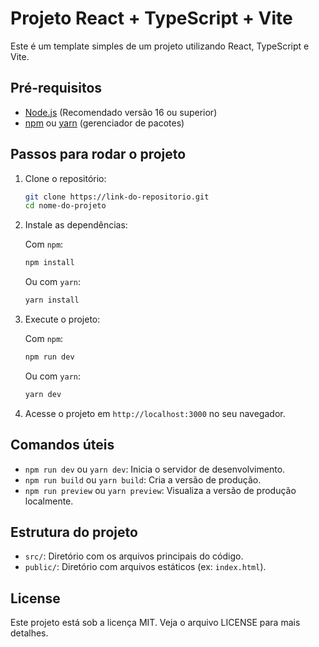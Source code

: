 # Projeto React + TypeScript + Vite

Este é um template simples de um projeto utilizando React, TypeScript e Vite.

## Pré-requisitos

- [Node.js](https://nodejs.org/) (Recomendado versão 16 ou superior)
- [npm](https://www.npmjs.com/) ou [yarn](https://yarnpkg.com/) (gerenciador de pacotes)

## Passos para rodar o projeto

1. Clone o repositório:

    ```bash
    git clone https://link-do-repositorio.git
    cd nome-do-projeto
    ```

2. Instale as dependências:

    Com `npm`:
    ```bash
    npm install
    ```

    Ou com `yarn`:
    ```bash
    yarn install
    ```

3. Execute o projeto:

    Com `npm`:
    ```bash
    npm run dev
    ```

    Ou com `yarn`:
    ```bash
    yarn dev
    ```

4. Acesse o projeto em `http://localhost:3000` no seu navegador.

## Comandos úteis

- `npm run dev` ou `yarn dev`: Inicia o servidor de desenvolvimento.
- `npm run build` ou `yarn build`: Cria a versão de produção.
- `npm run preview` ou `yarn preview`: Visualiza a versão de produção localmente.

## Estrutura do projeto

- `src/`: Diretório com os arquivos principais do código.
- `public/`: Diretório com arquivos estáticos (ex: `index.html`).

## License

Este projeto está sob a licença MIT. Veja o arquivo LICENSE para mais detalhes.
